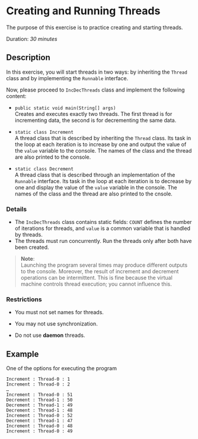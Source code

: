 # Creating and Running Threads

The purpose of this exercise is to practice creating and starting threads.  

Duration: _30 minutes_

## Description

In this exercise, you will start threads in two ways: by inheriting the 
`Thread` class and by implementing the `Runnable` interface.

Now, please proceed to `IncDecThreads` class and implement the following content:
* `public static void main(String[] args)` \
  Creates and executes exactly two threads. The first thread is for incrementing data, the second is for decrementing the same data.


* `static class Increment` \
  A thread class that is described by inheriting the `Thread` class. Its task in the loop at each iteration is to increase by one and output the value of the `value` variable to the console. The names of the class and the thread are also printed to the console.

* `static class Decrement ` \
 A thread class that is described through an implementation of the `Runnable` interface. Its task in the loop at each iteration is to decrease by one and display the value of the `value` variable in the console. The names of the class and the thread are also printed to the cnsole.

### Details

* 	The `IncDecThreads` class contains  static fields:  `COUNT` defines the number of iterations for threads, and `value` is a common variable that is handled by threads.
* The threads must run concurrently. Run the threads only after both have been created.


> **Note**: \
> Launching the program several times may produce different outputs to the console. Moreover, the result of increment and decrement operations can be intermittent. This is fine because the virtual machine controls thread execution; you cannot influence this.

### Restrictions

*	You must not set names for threads.
*	You may not use synchronization.

* Do not use __daemon__ threads.

## Example

One of the options for executing the program
```
Increment : Thread-0 : 1
Increment : Thread-0 : 2
…
Increment : Thread-0 : 51
Decrement : Thread-1 : 50
Decrement : Thread-1 : 49
Decrement : Thread-1 : 48
Increment : Thread-0 : 52
Decrement : Thread-1 : 47
Increment : Thread-0 : 48
Increment : Thread-0 : 49
```
